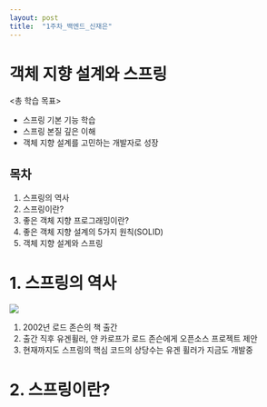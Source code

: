```yaml
---
layout: post
title:  "1주차_백엔드_신재은"
---
```


# 객체 지향 설계와 스프링

<총 학습 목표>
* 스프링 기본 기능 학습
* 스프링 본질 깊은 이해
* 객체 지향 설계를 고민하는 개발자로 성장

목차
---
1. 스프링의 역사
2. 스프링이란?
3. 좋은 객체 지향 프로그래밍이란?
4. 좋은 객체 지향 설계의 5가지 원칙(SOLID)
5. 객체 지향 설계와 스프링

# 1. 스프링의 역사
<img src="../images/image1.png">

1. 2002년 로드 존슨의 책 출간
2. 출간 직후 유겐휠러, 얀 카로프가 로드 존슨에게 오픈소스 프로젝트 제안
3. 현재까지도 스프링의 핵심 코드의 상당수는 유겐 휠러가 지금도 개발중

# 2. 스프링이란?
